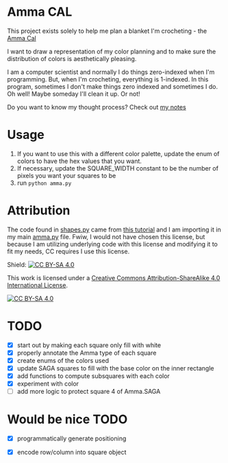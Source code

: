 # Amma CAL
This project exists solely to help me plan a blanket I'm crocheting - the [Amma Cal](https://www.ravelry.com/patterns/library/amma-cal)


I want to draw a representation of my color planning and to make sure the distribution of colors is aesthetically pleasing. 

I am a computer scientist and normally I do things zero-indexed when I'm programming. But, when I'm crocheting, everything is 1-indexed. In this program, sometimes I don't make things zero indexed and sometimes I do. Oh well! Maybe someday I'll clean it up. Or not!

Do you want to know my thought process? Check out [my notes](NOTES.md)

# Usage
1. If you want to use this with a different color palette, update the enum of colors to have the hex values that you want. 
1. If necessary, update the SQUARE_WIDTH constant to be the number of pixels you want your squares to be
1. run `python amma.py`

# Attribution
The code found in [shapes.py](./shapes.py) came from [this tutorial](https://www.futurelearn.com/info/courses/object-oriented-principles/0/steps/31483) and I am importing it in my main [amma.py](./amma.py) file. Fwiw, I would not have chosen this license, but because I am utilizing underlying code with this license and modifying it to fit my needs, CC requires I use this license. 

Shield: [![CC BY-SA 4.0][cc-by-sa-shield]][cc-by-sa]

This work is licensed under a
[Creative Commons Attribution-ShareAlike 4.0 International License][cc-by-sa].

[![CC BY-SA 4.0][cc-by-sa-image]][cc-by-sa]

[cc-by-sa]: http://creativecommons.org/licenses/by-sa/4.0/
[cc-by-sa-image]: https://licensebuttons.net/l/by-sa/4.0/88x31.png
[cc-by-sa-shield]: https://img.shields.io/badge/License-CC%20BY--SA%204.0-lightgrey.svg

# TODO
- [x] start out by making each square only fill with white
- [x] properly annotate the Amma type of each square
- [x] create enums of the colors used
- [x] update SAGA squares to fill with the base color on the inner rectangle
- [x] add functions to compute subsquares with each color
- [x] experiment with color
- [ ] add more logic to protect square 4 of Amma.SAGA

# Would be nice TODO
- [x] programmatically generate positioning
- [x] encode row/column into square object


